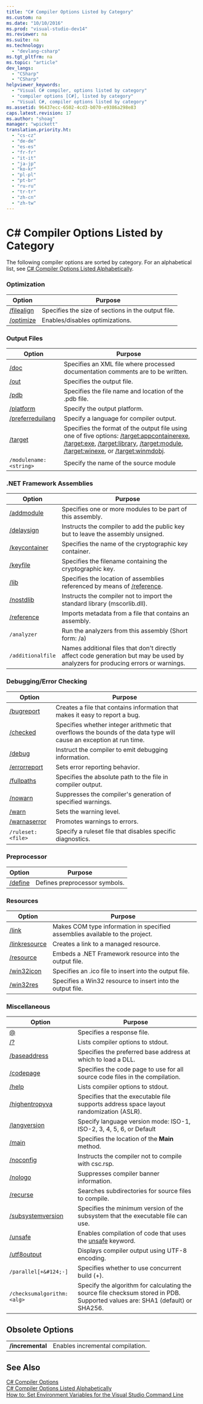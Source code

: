```yaml
---
title: "C# Compiler Options Listed by Category"
ms.custom: na
ms.date: "10/10/2016"
ms.prod: "visual-studio-dev14"
ms.reviewer: na
ms.suite: na
ms.technology: 
  - "devlang-csharp"
ms.tgt_pltfrm: na
ms.topic: "article"
dev_langs: 
  - "CSharp"
  - "CSharp"
helpviewer_keywords: 
  - "Visual C# compiler, options listed by category"
  - "compiler options [C#], listed by category"
  - "Visual C#, compiler options listed by category"
ms.assetid: 96437ecc-6502-4cd3-b070-e9386a298e83
caps.latest.revision: 17
ms.author: "shoag"
manager: "wpickett"
translation.priority.ht: 
  - "cs-cz"
  - "de-de"
  - "es-es"
  - "fr-fr"
  - "it-it"
  - "ja-jp"
  - "ko-kr"
  - "pl-pl"
  - "pt-br"
  - "ru-ru"
  - "tr-tr"
  - "zh-cn"
  - "zh-tw"
---
```

# C# Compiler Options Listed by Category
The following compiler options are sorted by category. For an alphabetical list, see [C# Compiler Options Listed Alphabetically](../VS_csharp/csharp-compiler-options-listed-alphabetically.md).  
  
### Optimization  
  
|Option|Purpose|  
|------------|-------------|  
|[/filealign](../VS_csharp/-filealign--csharp-compiler-options-.md)|Specifies the size of sections in the output file.|  
|[/optimize](../VS_csharp/-optimize--csharp-compiler-options-.md)|Enables/disables optimizations.|  
  
### Output Files  
  
|Option|Purpose|  
|------------|-------------|  
|[/doc](../VS_csharp/-doc--csharp-compiler-options-.md)|Specifies an XML file where processed documentation comments are to be written.|  
|[/out](../VS_csharp/-out--csharp-compiler-options-.md)|Specifies the output file.|  
|[/pdb](../VS_csharp/-pdb--csharp-compiler-options-.md)|Specifies the file name and location of the .pdb file.|  
|[/platform](../VS_csharp/-platform--csharp-compiler-options-.md)|Specify the output platform.|  
|[/preferreduilang](../VS_csharp/-preferreduilang--csharp-compiler-options-.md)|Specify a language for compiler output.|  
|[/target](../VS_csharp/-target--csharp-compiler-options-.md)|Specifies the format of the output file using one of five options: [/target:appcontainerexe](../VS_csharp/-target-appcontainerexe--csharp-compiler-options-.md), [/target:exe](../VS_csharp/-target-exe--csharp-compiler-options-.md), [/target:library](../VS_csharp/-target-library--csharp-compiler-options-.md), [/target:module](../VS_csharp/-target-module--csharp-compiler-options-.md), [/target:winexe](../VS_csharp/-target-winexe--csharp-compiler-options-.md), or [/target:winmdobj](../VS_csharp/-target-winmdobj--csharp-compiler-options-.md).|  
|`/modulename:<string>`|Specify the name of the source module|  
  
### .NET Framework Assemblies  
  
|Option|Purpose|  
|------------|-------------|  
|[/addmodule](../VS_csharp/-addmodule--csharp-compiler-options-.md)|Specifies one or more modules to be part of this assembly.|  
|[/delaysign](../VS_csharp/-delaysign--csharp-compiler-options-.md)|Instructs the compiler to add the public key but to leave the assembly unsigned.|  
|[/keycontainer](../VS_csharp/-keycontainer--csharp-compiler-options-.md)|Specifies the name of the cryptographic key container.|  
|[/keyfile](../VS_csharp/-keyfile--csharp-compiler-options-.md)|Specifies the filename containing the cryptographic key.|  
|[/lib](../VS_csharp/-lib--csharp-compiler-options-.md)|Specifies the location of assemblies referenced by means of [/reference](../VS_csharp/-reference--csharp-compiler-options-.md).|  
|[/nostdlib](../VS_csharp/-nostdlib--csharp-compiler-options-.md)|Instructs the compiler not to import the standard library (mscorlib.dll).|  
|[/reference](../VS_csharp/-reference--csharp-compiler-options-.md)|Imports metadata from a file that contains an assembly.|  
|`/analyzer`|Run the analyzers from this assembly (Short form: /a)|  
|`/additionalfile`|Names additional files that don't directly affect code generation but may be used by analyzers for producing errors or warnings.|  
  
### Debugging/Error Checking  
  
|Option|Purpose|  
|------------|-------------|  
|[/bugreport](../VS_csharp/-bugreport--csharp-compiler-options-.md)|Creates a file that contains information that makes it easy to report a bug.|  
|[/checked](../VS_csharp/-checked--csharp-compiler-options-.md)|Specifies whether integer arithmetic that overflows the bounds of the data type will cause an exception at run time.|  
|[/debug](../VS_csharp/-debug--csharp-compiler-options-.md)|Instruct the compiler to emit debugging information.|  
|[/errorreport](../VS_csharp/-errorreport--csharp-compiler-options-.md)|Sets error reporting behavior.|  
|[/fullpaths](../VS_csharp/-fullpaths--csharp-compiler-options-.md)|Specifies the absolute path to the file in compiler output.|  
|[/nowarn](../VS_csharp/-nowarn--csharp-compiler-options-.md)|Suppresses the compiler's generation of specified warnings.|  
|[/warn](../VS_csharp/-warn--csharp-compiler-options-.md)|Sets the warning level.|  
|[/warnaserror](../VS_csharp/-warnaserror--csharp-compiler-options-.md)|Promotes warnings to errors.|  
|`/ruleset:<file>`|Specify a ruleset file that disables specific diagnostics.|  
  
### Preprocessor  
  
|Option|Purpose|  
|------------|-------------|  
|[/define](../VS_csharp/-define--csharp-compiler-options-.md)|Defines preprocessor symbols.|  
  
### Resources  
  
|Option|Purpose|  
|------------|-------------|  
|[/link](../VS_csharp/-link--csharp-compiler-options-.md)|Makes COM type information in specified assemblies available to the project.|  
|[/linkresource](../VS_csharp/-linkresource--csharp-compiler-options-.md)|Creates a link to a managed resource.|  
|[/resource](../VS_csharp/-resource--csharp-compiler-options-.md)|Embeds a .NET Framework resource into the output file.|  
|[/win32icon](../VS_csharp/-win32icon--csharp-compiler-options-.md)|Specifies an .ico file to insert into the output file.|  
|[/win32res](../VS_csharp/-win32res--csharp-compiler-options-.md)|Specifies a Win32 resource to insert into the output file.|  
  
### Miscellaneous  
  
|Option|Purpose|  
|------------|-------------|  
|[@](../VS_csharp/@--csharp-compiler-options-.md)|Specifies a response file.|  
|[/?](../VS_csharp/-help------csharp-compiler-options-.md)|Lists compiler options to stdout.|  
|[/baseaddress](../VS_csharp/-baseaddress--csharp-compiler-options-.md)|Specifies the preferred base address at which to load a DLL.|  
|[/codepage](../VS_csharp/-codepage--csharp-compiler-options-.md)|Specifies the code page to use for all source code files in the compilation.|  
|[/help](../VS_csharp/-help------csharp-compiler-options-.md)|Lists compiler options to stdout.|  
|[/highentropyva](../VS_csharp/-highentropyva--csharp-compiler-options-.md)|Specifies that the executable file supports address space layout randomization (ASLR).|  
|[/langversion](../VS_csharp/-langversion--csharp-compiler-options-.md)|Specify language version mode: ISO-1, ISO-2, 3, 4, 5, 6, or Default|  
|[/main](../VS_csharp/-main--csharp-compiler-options-.md)|Specifies the location of the **Main** method.|  
|[/noconfig](../VS_csharp/-noconfig--csharp-compiler-options-.md)|Instructs the compiler not to compile with csc.rsp.|  
|[/nologo](../VS_csharp/-nologo--csharp-compiler-options-.md)|Suppresses compiler banner information.|  
|[/recurse](../VS_csharp/-recurse--csharp-compiler-options-.md)|Searches subdirectories for source files to compile.|  
|[/subsystemversion](../VS_csharp/-subsystemversion--csharp-compiler-options-.md)|Specifies the minimum version of the subsystem that the executable file can use.|  
|[/unsafe](../VS_csharp/-unsafe--csharp-compiler-options-.md)|Enables compilation of code that uses the [unsafe](../VS_csharp/unsafe--csharp-reference-.md) keyword.|  
|[/utf8output](../VS_csharp/-utf8output--csharp-compiler-options-.md)|Displays compiler output using UTF-8 encoding.|  
|`/parallel[+&#124;-]`|Specifies whether to use concurrent build (+).|  
|`/checksumalgorithm:<alg>`|Specify the algorithm for calculating the source file checksum stored in PDB.  Supported values are: SHA1 (default) or SHA256.|  
  
## Obsolete Options  
  
|||  
|-|-|  
|**/incremental**|Enables incremental compilation.|  
  
## See Also  
 [C# Compiler Options](../VS_csharp/csharp-compiler-options.md)   
 [C# Compiler Options Listed Alphabetically](../VS_csharp/csharp-compiler-options-listed-alphabetically.md)   
 [How to: Set Environment Variables for the Visual Studio Command Line](../VS_csharp/how-to--set-environment-variables-for-the-visual-studio-command-line.md)